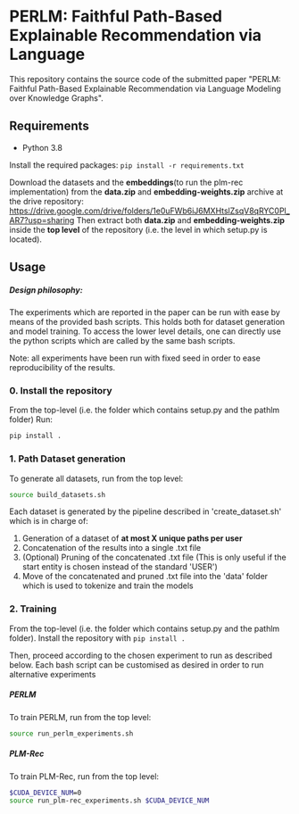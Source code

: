 # PERLM: Faithful Path-Based Explainable Recommendation via Language
This repository contains the source code of the submitted paper "PERLM: Faithful Path-Based Explainable Recommendation via Language
Modeling over Knowledge Graphs".

## Requirements
- Python 3.8

Install the required packages:
```pip install -r requirements.txt```

Download the datasets and the **embeddings**(to run the plm-rec implementation) from the **data.zip** and **embedding-weights.zip** archive at the drive repository: https://drive.google.com/drive/folders/1e0uFWb6iJ6MXHtslZsqV8qRYC0Pl_AR7?usp=sharing
Then extract both **data.zip** and **embedding-weights.zip** inside the **top level** of the repository (i.e. the level in which setup.py is located). 

## Usage
##### Design philosophy: 
The experiments which are reported in the paper can be run with ease by means of the provided bash scripts.
This holds both for dataset generation and model training.
To access the lower level details, one can directly use the python scripts which are called by the same bash scripts.

Note: all experiments have been run with fixed seed in order to ease reproducibility of the results.

### 0. Install the repository
From the top-level (i.e. the folder which contains setup.py and the pathlm folder)
Run:
```sh
pip install . 
```
### 1. Path Dataset generation
To generate all datasets, run from the top level:
```sh
source build_datasets.sh
```
Each dataset is generated by the pipeline described in 'create_dataset.sh' which is in charge of:
1. Generation of a dataset of **at most X unique paths per user**
2. Concatenation of the results into a single .txt file
3. (Optional) Pruning of the concatenated .txt file (This is only useful if the start entity is chosen instead of the standard 'USER')
4. Move of the concatenated and pruned .txt file into the 'data' folder which is used to tokenize and train the models

### 2. Training
From the top-level (i.e. the folder which contains setup.py and the pathlm folder).
Install the repository with ```pip install .```

Then, proceed according to the chosen experiment to run as described below.
Each bash script can be customised as desired in order to run alternative experiments
##### PERLM
To train PERLM, run from the top level:
```sh
source run_perlm_experiments.sh
```
##### PLM-Rec
To train PLM-Rec, run from the top level:
```sh
$CUDA_DEVICE_NUM=0
source run_plm-rec_experiments.sh $CUDA_DEVICE_NUM
```
